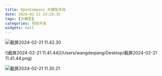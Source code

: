 ```yaml
---
title: OpenCompass 大模型评测
date: 2024-02-21 23:25:35
tags: [大模型]
categories: 项目开发
widgets: null
---
```


![截屏2024-02-21 11.42.30](https://oss.deqiang.wang/img/%E6%88%AA%E5%B1%8F2024-02-21%2011.42.30.png)



<!--more-->

![截屏2024-02-21 11.41.44](/Users/wangdeqiang/Desktop/截屏2024-02-21 11.41.44.png)

![截屏2024-02-21 11.30.21](https://oss.deqiang.wang/img/%E6%88%AA%E5%B1%8F2024-02-21%2011.40.50.png)

